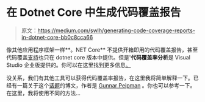 # 在 Dotnet Core 中生成代码覆盖报告

> 原文：<https://medium.com/swlh/generating-code-coverage-reports-in-dotnet-core-bb0c8cca66>

像其他应用程序框架一样**。NET Core** 不提供开箱即用的代码覆盖报告，甚至代码覆盖[支持](https://github.com/microsoft/vstest/issues/981)也只在 dotnet core 版本中提供。但是'**代码覆盖率分析**是 Visual Studio 企业版提供的。你可以在这里找到更多信息[。](https://docs.microsoft.com/en-us/visualstudio/test/using-code-coverage-to-determine-how-much-code-is-being-tested?view=vs-2017)

没关系，我们有其他工具可以获得代码覆盖率报告，在这里我将简单解释一下。已经有一篇关于这个[话题](https://gunnarpeipman.com/aspnet/code-coverage/)的博文，作者是 [Gunnar Peipman](https://twitter.com/gpeipman) 。你也可以参考一下。在这里，我将使用不同的方法…